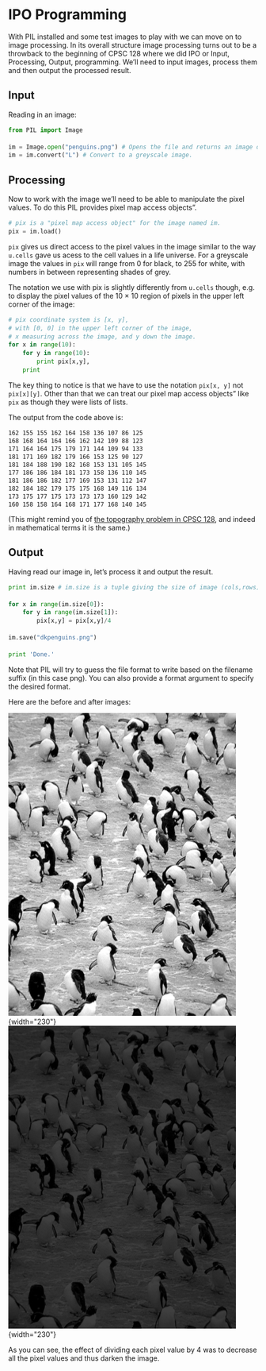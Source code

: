 # IPO Programming

With PIL installed and some test images to play with we can move on to
image processing. In its overall structure image processing turns out to
be a throwback to the beginning of CPSC 128 where we did IPO or Input,
Processing, Output, programming. We’ll need to input images, process
them and then output the processed result.

## Input

Reading in an image:

``` python
from PIL import Image

im = Image.open("penguins.png") # Opens the file and returns an image object.
im = im.convert("L") # Convert to a greyscale image.
```

## Processing

Now to work with the image we’ll need to be able to manipulate the
pixel values. To do this PIL provides pixel map access objects”.

``` python
# pix is a "pixel map access object" for the image named im.
pix = im.load() 
```

`pix` gives us direct access to the pixel values in the image similar to
the way `u.cells` gave us acess to the cell values in a life universe.
For a greyscale image the values in `pix` will range from 0 for black,
to 255 for white, with numbers in between representing shades of grey.

The notation we use with pix is slightly differently from `u.cells`
though, e.g. to display the pixel values of the 10 × 10 region of pixels
in the upper left corner of the image:

``` python
# pix coordinate system is [x, y],
# with [0, 0] in the upper left corner of the image,
# x measuring across the image, and y down the image.
for x in range(10):
    for y in range(10):
        print pix[x,y],
    print
```

The key thing to notice is that we have to use the notation `pix[x, y]`
not `pix[x][y]`. Other than that we can treat our pixel map access
objects” like `pix` as though they were lists of lists.

The output from the code above is:

    162 155 155 162 164 158 136 107 86 125
    168 168 164 164 166 162 142 109 88 123
    171 164 164 175 179 171 144 109 94 133
    181 171 169 182 179 166 153 125 90 127
    181 184 188 190 182 168 153 131 105 145
    177 186 186 184 181 173 158 136 110 145
    181 186 186 182 177 169 153 131 112 147
    182 184 182 179 175 175 168 149 116 134
    173 175 177 175 173 173 173 160 129 142
    160 158 158 164 168 171 177 168 140 145

(This might remind you of [the topography problem in CPSC
128](http://ttopper.yukoncollege.yk.ca/CPSC128.F12/M07_Dictionaries/M07_Assignment.md),
and indeed in mathematical terms it is the same.)

## Output

Having read our image in, let’s process it and output the result.

``` python
print im.size # im.size is a tuple giving the size of image (cols,rows)

for x in range(im.size[0]):
    for y in range(im.size[1]):
        pix[x,y] = pix[x,y]/4
        
im.save("dkpenguins.png")

print 'Done.'
```

Note that PIL will try to guess the file format to write based on the
filename suffix (in this case png). You can also provide a format
argument to specify the desired format.

Here are the before and after images:

![](penguins.png){width="230"} ![](dkpenguins.png){width="230"}

As you can see, the effect of dividing each pixel value by 4 was to
decrease all the pixel values and thus darken the image.

 

